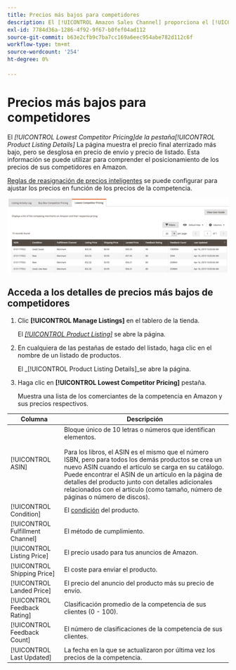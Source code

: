 ```yaml
---
title: Precios más bajos para competidores
description: El [!UICONTROL Amazon Sales Channel] proporciona el [!UICONTROL Lowest Competitor Pricing] para comprender mejor el posicionamiento de los precios de sus competidores en Amazon.
exl-id: 7784d36a-1286-4f92-9f67-b0fef04ad112
source-git-commit: b63e2cfb9c7ba7cc169a6eec954abe782d112c6f
workflow-type: tm+mt
source-wordcount: '254'
ht-degree: 0%

---
```


# Precios más bajos para competidores

El _[!UICONTROL Lowest Competitor Pricing]_de la pestaña_[!UICONTROL Product Listing Details]_ La página muestra el precio final aterrizado más bajo, pero se desglosa en precio de envío y precio de listado. Esta información se puede utilizar para comprender el posicionamiento de los precios de sus competidores en Amazon.

[Reglas de reasignación de precios inteligentes](./intelligent-repricing-rules.md) se puede configurar para ajustar los precios en función de los precios de la competencia.

![Precios más bajos para competidores](assets/amazon-listing-details-lowest-comp.png)

## Acceda a los detalles de precios más bajos de competidores

1. Clic **[!UICONTROL Manage Listings]** en el tablero de la tienda.

   El [_[!UICONTROL Product Listing]_](./managing-product-listings.md) se abre la página.

1. En cualquiera de las pestañas de estado del listado, haga clic en el nombre de un listado de productos.

   El _[!UICONTROL Product Listing Details]_se abre la página.

1. Haga clic en **[!UICONTROL Lowest Competitor Pricing]** pestaña.

   Muestra una lista de los comerciantes de la competencia en Amazon y sus precios respectivos.

| Columna | Descripción |
|---|---|
| [!UICONTROL ASIN] | Bloque único de 10 letras o números que identifican elementos.<br><br>Para los libros, el ASIN es el mismo que el número ISBN, pero para todos los demás productos se crea un nuevo ASIN cuando el artículo se carga en su catálogo. Puede encontrar el ASIN de un artículo en la página de detalles del producto junto con detalles adicionales relacionados con el artículo (como tamaño, número de páginas o número de discos). |
| [!UICONTROL Condition] | El [condición](./product-listing-condition.md) del producto. |
| [!UICONTROL Fulfillment Channel] | El método de cumplimiento. |
| [!UICONTROL Listing Price] | El precio usado para tus anuncios de Amazon. |
| [!UICONTROL Shipping Price] | El coste para enviar el producto. |
| [!UICONTROL Landed Price] | El precio del anuncio del producto más su precio de envío. |
| [!UICONTROL Feedback Rating] | Clasificación promedio de la competencia de sus clientes (0 - 100). |
| [!UICONTROL Feedback Count] | El número de clasificaciones de la competencia de sus clientes. |
| [!UICONTROL Last Updated] | La fecha en la que se actualizaron por última vez los precios de la competencia. |
